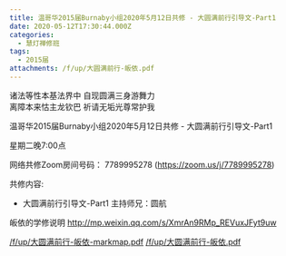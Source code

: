 ```yaml
---
title: 温哥华2015届Burnaby小组2020年5月12日共修 - 大圆满前行引导文-Part1
date: 2020-05-12T17:30:44.000Z
categories:
  - 慧灯禅修班
tags:
  - 2015届
attachments: /f/up/大圆满前行-皈依.pdf
---
```

诸法等性本基法界中 自现圆满三身游舞力  
离障本来怙主龙钦巴 祈请无垢光尊常护我  

温哥华2015届Burnaby小组2020年5月12日共修 - 大圆满前行引导文-Part1

星期二晚7:00点 

网络共修Zoom房间号码： 7789995278 (<https://zoom.us/j/7789995278>)

共修内容: 

* 大圆满前行引导文-Part1
 主持师兄：圆航

皈依的学修说明 <http://mp.weixin.qq.com/s/XmrAn9RMp_REVuxJFyt9uw>  

[/f/up/大圆满前行-皈依-markmap.pdf](/f/up/大圆满前行-皈依-markmap.pdf)
[/f/up/大圆满前行-皈依.pdf](/f/up/大圆满前行-皈依.pdf)